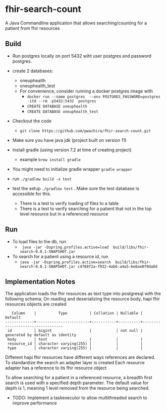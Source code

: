 # fhir-search-count
A Java Commandline application that allows searching/counting for a patient from fhir resources
## Build
- Run postgres locally on port 5432 wiht user postgres and password postgres.
- create 2 databases:
  - oneuphealth
  - oneuphealth_test
  - For convenience, consider running a docker postgres image with 
    - ```docker run --name postgres  --env POSTGRES_PASSWORD=postgres -itd --rm -p5432:5432  postgres```
    - ```CREATE DATABASE oneuphealth```
    - ```CREATE DATABASE oneuphealth_test```
    

- Checkout the code
  - ```git clone https://github.com/pwachira/fhir-search-count.git ```
- Make sure you have  java jdk (project built on version 11)  
- Install gradle (using version 7.2 at time of creating project)
  - example ```brew install gradle```
- You might need to initialize gradle wrapper ```gradle wrapper```
- run ```./gradlew build -x test``` 
- test the setup ```./gradlew test``` . Make sure the test database is accessible for this.
  - There is a test to verify loading of files to a table
  - There is a test to verify searching for a patient that not in the top level resource but in a referenced resource
  
## Run
- To load files to the db, run
    - ``` java -jar -Dspring.profiles.active=load  build/libs/fhir-search-0.0.1-SNAPSHOT.jar``` 
- To search for a patient using a resource id, run
  - ```java -jar -Dspring.profiles.active=search  build/libs/fhir-search-0.0.1-SNAPSHOT.jar c4768f2a-f932-4ab6-a4a5-6e8ae0f9da8d``` 
     
## Implementation Notes
The application loads the fhir resources as text type into postgresql with the following schema;
On reading and deserializing the resource body, hapi fhir resources objects are created
```                                   Table "public.fhir_record"
   Column    |          Type          | Collation | Nullable |             Default              
-------------+------------------------+-----------+----------+----------------------------------
 id          | bigint                 |           | not null | generated by default as identity
 body        | text                   |           |          | 
 resource_id | character varying(255) |           |          | 
 type        | character varying(255) |           |          | 
 ```

Different hapi fhir resources have different ways references are declared. To standardize the search an adapter layer 
is created
Each resource adapter has a reference to its fhir resource object

To allow searching for a patient in a referenced resource, a breadth first search is used with a specified
depth parameter. The default value for depth is 1, meaning 1 level removed from the resource being searched.

- TODO: Implement a taskexecutor to allow multithreaded search to improve performance 